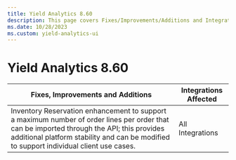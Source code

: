 ```yaml
---
title: Yield Analytics 8.60
description: This page covers Fixes/Improvements/Additions and Integrations affected in Yield Analytics 8.60.
ms.date: 10/28/2023
ms.custom: yield-analytics-ui
---
```


# Yield Analytics 8.60

| Fixes, Improvements and Additions | Integrations Affected |
|--|--|
| Inventory Reservation enhancement to support a maximum number of order lines per order that can be imported through the API; this provides additional platform stability and can be modified to support individual client use cases. | All Integrations |
